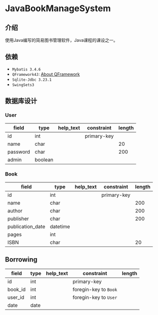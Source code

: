 # JavaBookManageSystem

## 介绍
使用Java编写的简易图书管理软件，Java课程的课设之一。

## 依赖
- `Mybatis 3.4.6`
- `QFramework4J`: [About QFramework](https://github.com/Deali-Axy/QFramework4J)
- `Sqlite-Jdbc 3.23.1`
- `SwingSets3`


## 数据库设计
### User
|  field   |  type   | help_text | constraint  | length |
| -------- | ------- | --------- | ----------- | ------ |
| id       | int     |           | primary-key |        |
| name     | char    |           |             | 20     |
| password | char    |           |             | 200    |
| admin    | boolean |           |             |        |

### Book
|      field       |   type   | help_text | constraint  | length |
| ---------------- | -------- | --------- | ----------- | ------ |
| id               | int      |           | primary-key |        |
| name             | char     |           |             | 200    |
| author           | char     |           |             | 200    |
| publisher        | char     |           |             | 200    |
| publication_date | datetime |           |             |        |
| pages            | int      |           |             |        |
| ISBN             | char     |           |             | 20     |

## Borrowing
|  field  | type | help_text |      constraint       | length |
| ------- | ---- | --------- | --------------------- | ------ |
| id      | int  |           | primary-key           |        |
| book_id | int  |           | foregin-key to `Book` |        |
| user_id | int  |           | foregin-key to `User` |        |
| date    | date |           |                       |        |